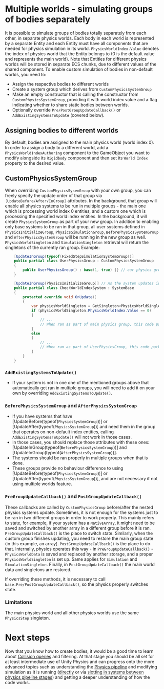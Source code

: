 # Multiple worlds - simulating groups of bodies separately

It is possible to simulate groups of bodies totally separately from each other, in separate physics worlds. Each body in each world is represented by a separate Entity and each Entity must have all components that are needed for physics simulation in its world. `PhysicsWorldIndex.Value` denotes the index of physics world that the Entity belongs to (0 is the default value and represents the main world). Note that Entities for different physics worlds will be stored in separate ECS chunks, due to different values of the shared component.
To enable custom simulation of bodies in non-default worlds, you need to:
- Assign the respective bodies to different worlds
- Create a system group which derives from `CustomPhysicsSystemGroup`
- Make an empty constructor that is calling the constructor from `CustomPhysicsSystemGroup`, providing it with world index value and a flag indicating whether to share static bodies between worlds.
- Optionally override `Pre/PostGroupUpdateCallback()` or `AddExistingSystemsToUpdate` (covered below).

## Assigning bodies to different worlds
By default, bodies are assigned to the main physics world (world index 0).
In order to assign a body to a different world, add a `PhysicsWorldIndexAuthoring` component to the GameObject you want to modify alongside its `Rigidbody` component and then set its `World Index` property to the desired value.

## CustomPhysicsSystemGroup

When overriding `CustomPhysicsSysemGroup` with your own group, you can freely specify the update order of that group via `[UpdateBefore/After/InGroup]` attributes.
In the background, that group will enable all physics systems to be run in multiple groups - the main one which is processing world index 0 entities, and a custom one which is processing the specified world index entities. In the background, it will create `PhysicsSystemGroup` as part of your new group. In addition to enabling only base systems to be ran in that group, all user systems defined in `PhysicsInitializeGroup`, `PhysicsSimulationGroup`, `BeforePhysicsSystemGroup` and `AfterPhysicsSystemGroup` will be running in the new group as well.
`PhysicsWorldSingleton` and `SimulationSingleton` retrieval will return the singletons of the currently ran group.
Example:

```csharp
    [UpdateInGroup(typeof(FixedStepSimulationSystemGroup))]
    public partial class UserPhysicsGroup : CustomPhysicsSystemGroup
    {
        public UserPhysicsGroup() : base(1, true) {} // our physics group will simulate entities with world index 1, and share static entities with main world
    }

    [UpdateInGroup(PhysicsInitializeGroup)] // As the system updates inside [PhysicsSinitializeGroup], it will automatically be ran inside UserPhysicsGroup as well
    public partial class CheckWorldIndexSystem : SystemBase
    {
        protected override void OnUpdate()
        {
            var physicsWorldSingleton = GetSingleton<PhysicsWorldSingleton>();
            if (physicsWorldSingleton.PhysicsWorldIndex.Value == 0)
            {
                // ...
                // When ran as part of main physics group, this code path will be hit.
            }
            else
            {
                // ...
                // When ran as part of UserPhysicsGroup, this code path will be hit.
            }
        }
    }
```

### `AddExistingSystemsToUpdate()`
- If your system is not in one one of the mentioned groups above that automatically get ran in multiple groups, you will need to add it on your own by overriding `AddExistingSystemsToUpdate()`.

### `BeforePhysicsSystemGroup` and `AfterPhysicsSystemGroup`
- If you have systems that have [UpdateBefore(typeof(`PhysicsSystemGroup`))] or [UpdateAfter(typeof(`PhysicsSystemGroup`))] and need them in the group that operates on non-default index entities, calling `AddExistingSystemsToUpdate()` will not work in those cases.
- In those cases, you should replace those attributes with these ones: [UpdateInGroup(typeof(`BeforePhysicsSystemGroup`))] and [UpdateInGroup(typeof(`AfterPhysicsSystemGroup`))].
- The systems should be ran properly in multiple groups when that is done.
- These groups provide no behaviour difference to using [UpdateBefore(typeof(`PhysicsSystemGroup`))] or [UpdateAfter(typeof(`PhysicsSystemGroup`))], and are not necessary if not using multiple worlds feature.

### `PreGroupUpdateCallback()` and `PostGroupUpdateCallback()`

These callbacks are called by `CustomPhysicsGroup` before/after the nested physics systems update. Sometimes, it is not enough for the systems just to be ran in two different groups in order to work properly. This mainly refers to state, for example, if your system has a `NativeArray`, it might need to be saved and switched by another array in a different group before it is ran. `PreGroupUpdateCallback()` is the place to switch state. Similarly, when the custom group finishes updating, you need to restore the main group state (in this example, an array). `PostGroupUpdateCallback()` is the place to do that.
Internally, physics operates this way - in `PreGroupUpdateCallback()` - `PhysicsWorldData` is saved and replaced by another storage, and a proper `PhysicsWorldSingleton` is set up. Same applies for `Simulation` and `SimulationSingleton`. Finally, in `PostGroupUpdateCallback()` the main world data and singletons are restored.

If overriding these methods, it is necessary to call `base.Pre/PostGroupUpdateCallback()`, so the physics properly switches state.

### Limitations

The main physics world and all other physics worlds use the same `PhysicsStep` singleton.

# Next steps

Now that you know how to create bodies, it would be a good time to learn about [Collision queries](collision-queries.md) and filtering. At that stage you should be all set for at least intermediate use of Unity Physics and can progress onto the more advanced topics such as understanding the [Physics pipeline](physics-pipeline.md#physics-pipeline) and modifying simulation as it is running ([directly](simulation-modification.md#directly-modifying-physicsworld) or via [slotting in systems between physics pipeline stages](simulation-modification.md)) and getting a deeper understanding of how the code works.
